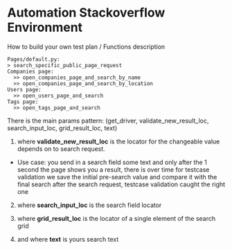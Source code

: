 # Automation Stackoverflow Environment
How to build your own test plan / Functions description

    Pages/default.py:
    > search_specific_public_page_request
    Companies page:
      >> open_companies_page_and_search_by_name
      >> open_companies_page_and_search_by_location
    Users page:
      >> open_users_page_and_search
    Tags page:
      >> open_tags_page_and_search
    
There is the main params pattern: (get_driver, validate_new_result_loc, search_input_loc, grid_result_loc, text)

  1. where **validate_new_result_loc** is the locator for the changeable value depends on to search request. 
  * Use case: you send in a search field some text and only after the 1 second the page shows you a result, there is over time for testcase validation we save the initial pre-search value and compare it with the final search after the search request, testcase validation caught the right one
  
  2. where **search_input_loc** is the search field locator
  
  3. where **grid_result_loc** is the locator of a single element of the search grid
  
  4. and where **text** is yours search text
